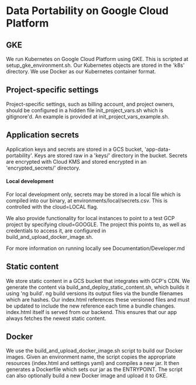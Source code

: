 # Data Portability on Google Cloud Platform

## GKE
We run Kubernetes on Google Cloud Platform using GKE. This is scripted
at setup_gke_environment.sh. Our Kubernetes objects are stored in the
'k8s' directory. We use Docker as our Kubernetes container format.

## Project-specific settings
Project-specific settings, such as billing account, and project owners,
should be configured in a hidden file init_project_vars.sh which is
gitignore'd. An example is provided at init_project_vars_example.sh.

## Application secrets
Application keys and secrets are stored in a GCS bucket, 'app-data-portability'.
Keys are stored raw in a 'keys/' directory in the bucket. Secrets are
encrypted with Cloud KMS and stored encrypted in an 'encrypted_secrets/'
directory.

#### Local development
For local development only, secrets may be stored in a local file which
is compiled into our binary, at environments/local/secrets.csv. This is
controlled with the cloud=LOCAL flag.

We also provide functionality for local instances to point to a test GCP
project by specifying cloud=GOOGLE. The project this points to, as well
as credentials to access it, are configured in build_and_upload_docker_image.sh.

For more information on running locally see Documentation/Developer.md

## Static content
We store static content in a GCS bucket that integrates with GCP's
CDN. We generate the content via build_and_deploy_static_content.sh,
which builds it using 'ng build'. ng build versions its output files via
the bundle filenames which are hashes. Our index.html references these
versioned files and must be updated to include the new reference each
time a bundle changes. index.html itself is served from our backend.
This ensures that our app always fetches the newest static content.

## Docker
We use the build_and_upload_docker_image.sh script to build our Docker images.
Given an environment name, the script copies the appropriate
resources (index.html and settings yaml) and compiles a new jar.
It then generates a Dockerfile which sets our jar as the ENTRYPOINT. The script
can also optionally build a new Docker image and upload it to GKE.